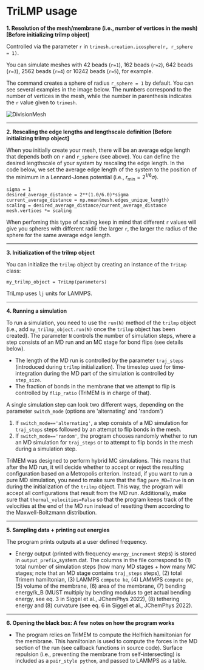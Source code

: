 # TriLMP usage

**1. Resolution of the mesh/membrane (i.e., number of vertices in the mesh) [Before initializing trilmp object]** 

Controlled via the parameter ```r``` in ```trimesh.creation.icosphere(r, r_sphere = 1)```. 

You can simulate meshes with 42 beads (```r=1```), 162 beads (```r=2```), 642 beads (```r=3```), 2562 beads (```r=4```) or 10242 beads (```r=5```), for example. 

The command creates a sphere of radius ```r_sphere = 1``` by default. You can see several examples in the image below. The numbers correspond to the number of vertices in the mesh, while the number in parenthesis indicates the ```r``` value given to ```trimesh```.

![DivisionMesh](https://github.com/Saric-Group/trimem_sbeady/assets/58335020/c1f703f4-7071-4ad4-99f1-f2dc76404661)

***

**2. Rescaling the edge lengths and lengthscale definition [Before initializing trilmp object]** 

When you initially create your mesh, there will be an average edge length that depends both on ```r``` and ```r_sphere``` (see above). You can define the desired lengthscale of your system by rescaling the edge length. In the code below, we set the average edge length of the system to the position of the minimum in a Lennard-Jones potential (i.e., $r_{\min} = 2^{1/6}\sigma$).

```
sigma = 1
desired_average_distance = 2**(1.0/6.0)*sigma
current_average_distance = np.mean(mesh.edges_unique_length)
scaling = desired_average_distance/current_average_distance
mesh.vertices *= scaling
```

When perfoming this type of scaling keep in mind that different ```r``` values will give you spheres with different radii: the larger ```r```, the larger the radius of the sphere for the same average edge length.

***

**3. Initialization of the trilmp object**

You can initialize the ```trilmp``` object by creating an instance of the ```TriLmp``` class:

```
my_trilmp_object = TriLmp(parameters)
```

TriLmp uses ```lj``` units for LAMMPS.

***

**4. Running a simulation**

To run a simulation, you need to use the ```run(N)``` method of the ```trilmp``` object (i.e., add ```my_trilmp_object.run(N)``` once the ```trilmp``` object has been created). The parameter ```N``` controls the number of simulation steps, where a step consists of an MD run and an MC stage for bond flips (see details below). 

- The length of the MD run is controlled by the parameter ```traj_steps``` (introduced during ```trilmp``` initialization). The timestep used for time-integration during the MD part of the simulation is controlled by ```step_size```.
- The fraction of bonds in the membrane that we attempt to flip is controlled by ```flip_ratio``` (TriMEM is in charge of that).

A single simulation step can look two different ways, depending on the parameter ```switch_mode``` (options are 'alternating' and 'random')

1. If ```switch_mode=='alternating'```, a step consists of a MD simulation for ```traj_steps``` steps followed by an attempt to flip bonds in the mesh.
2. If ```switch_mode=='random'```, the program chooses randomly whether to run an MD simulation for ```traj_steps``` or to attempt to flip bonds in the mesh during a simulation step.

TriMEM was designed to perform hybrid MC simulations. This means that after the MD run, it will decide whether to accept or reject the resulting configuration based on a Metropolis criterion. Instead, if you want to run a pure MD simulation, you need to make sure that the flag ```pure_MD=True``` is on during the initialization of the ```trilmp``` object. This way, the program will accept all configurations that result from the MD run. Additionally, make sure that ```thermal_velocities=False``` so that the program keeps track of the velocities at the end of the MD run instead of resetting them according to the Maxwell-Boltzmann distribution.

***

**5. Sampling data + printing out energies**

The program prints outputs at a user defined frequency.

- Energy output (printed with frequency ```energy_increment``` steps) is stored in ```output_prefix```_system.dat. The columns in the file correspond to (1) total number of simulation steps (how many MD stages + how many MC stages; note that an MD stage contains ```traj_steps``` steps), (2) total Trimem hamiltonian, (3) LAMMPS ```compute ke```, (4) LAMMPS ```compute pe```, (5) volume of the membrane, (6) area of the membrane, (7) bending energy/k_B (MUST multiply by bending modulus to get actual bending energy, see eq. 3 in Siggel et al., JChemPhys 2022), (8) tethering energy and (8) curvature (see eq. 6 in Siggel et al., JChemPhys 2022).

***

**6. Opening the black box: A few notes on how the program works**

- The program relies on TriMEM to compute the Helfrich hamiltonian for the membrane. This hamiltonian is used to compute the forces in the MD section of the run (see callback functions in source code). Surface repulsion (i.e., preventing the membrane from self-intersecting) is included as a ```pair_style python```, and passed to LAMMPS as a table.  
